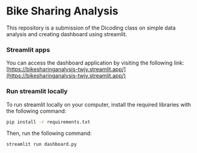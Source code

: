 # Bike Sharing Analysis
This repository is a submission of the Dicoding class on simple data analysis and creating dashboard using streamlit.

### Streamlit apps
You can access the dashboard application by visiting the following link: [https://bikesharinganalysis-twjy.streamlit.app/](https://bikesharinganalysis-twjy.streamlit.app/)

### Run streamlit locally
To run streamlit locally on your computer, install the required libraries with the following command:
```bash
pip install -r requirements.txt
```

Then, run the following command:
```bash
streamlit run dashboard.py
```
